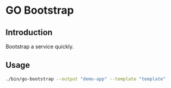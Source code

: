 # GO Bootstrap

## Introduction

Bootstrap a service quickly.


## Usage

```bash
./bin/go-bootstrap --output "demo-app" --template "template"
```